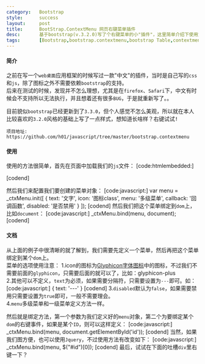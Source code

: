 ```yaml
---
category:	Bootstrap
style:		success
layout:		post
title:		BootStrap.ContextMenu 网页右键菜单插件
desc:		基于bootstrap(v.3.2.0)写了个右键菜单的小"插件"，这里简单介绍下使用方法。
tags:		[Bootstrap,bootstrap.contextmenu,bootstrap Table,contextmenu右键菜单]
---
```

<script src="/static/bootstrap.contextmenu/bootstrap.contextmenu.js"></script>
#### 简介
之前在写一个`web桌面`应用框架的时候写过一款"中文"的插件，当时是自己写的`css`和`js`，除了图标之外不需要依赖`bootstrap`的支持。      
后来在测试的时候，发现并不怎么理想，尤其是在`firefox`、`Safari`下，中文有时候会不支持所以无法执行，并且想着还有很多`BUG`，于是就重新写了。。

目前貌似`bootstrap`已经更新到了`3.3.0`，但个人感觉不怎么美观，所以就在本人比较喜欢的`3.2.0`风格的基础上写了一点样式，想知道长啥样？<kbd>右键试试!</kbd>

    项目地址:   https://github.com/h01/javascript/tree/master/bootstrap.contextmenu

#### 使用
使用的方法很简单，首先在页面中加载我们的`js`文件：
[code:htmlembedded:]
<script src="/static/bootstrap.contextmenu/bootstrap.contextmenu.min.js"></script>
[codend]

然后我们来配置我们要创建的菜单对象：
[code:javascript:]
var menu = _ctxMenu.init([
{
    text: '文字',
    icon: '图标class',
    menu: '多级菜单',
    callback: '回调函数',
    disabled: '是否禁用'
}
]);
[codend]
然后我们把这个菜单绑定到`dom`上，比如`document`：
[code:javascript:]
_ctxMenu.bind(menu, document);
[codend]

#### 文档
从上面的例子中很清晰的就了解到，我们需要先定义一个菜单，然后再把这个菜单绑定到某个`dom`上。    
菜单的选项使用注意：
1.icon的图标为[Glyphicon字体图标](http://v3.bootcss.com/components/#glyphicons)中的图标，不过我们不需要前面的`glyphicon`，只需要后面的就可以了，比如：glyphicon-plus    
2.其他可以不定义，`text`为必须，如果需要分隔符，只需要设置为`---`即可。如：
[code:javascript:]
{
    text: '---'
}
[codend]
3.`disabled`默认为`false`，如果需要禁用只需要设置为`true`即可，一般不需要理会。    
4.`menu`多级菜单和一级菜单定义方法一样。

然后就是绑定方法，第一个参数为我们定义好的`menu`对象，第二个为要绑定某个`dom`的右键事件，如果是某个`ID`，则可以这样定义：
[code:javascript:]
_ctxMenu.bind(menu, document.getElementById('id'));
[codend]
当然，如果我们图方便，也可以使用`Jquery`，不过使用方法有改变如下：
[code:javascript:]
_ctxMenu.bind(menu, $("#id")[0]);
[codend]
最后，试试在下面的吐槽`div`里右键一下？

<script type="text/javascript">
$(function(){
    var menu1 = _ctxMenu.init([
    {
        text: '你说的太对了'
    },{
        text: '是这样的吧',
        disabled: true
    },{
        text: '---'
    },{
        text: '很好很强大',
        icon: 'glyphicon-cloud',
        callback: function(){
            alert('很凶很彪悍!');
        }
    }
    ]);
    _ctxMenu.bind(menu1, $(".panel")[1]);

    var menu2 = _ctxMenu.init([
        {
            text: '菜单出来啦'
        },{
            text: '---'
        },{
            text: '禁用的菜单',
            disabled: true
        },{
            text: '带有图标',
            icon: 'glyphicon-cog'
        },{
            text: '点击我',
            callback: function(){
                alert('回调函数已经执行!');
            }
        },{
            text: '多级菜单',
            menu: [
            {
                text: '使用方法都一样',
                disabled: true
            },{
                text: '还可以无限极哦',
                icon: 'glyphicon-film',
                menu: [
                {
                    text: '呵呵呵'
                },{
                    text: '哈哈哈'
                },{
                    text: '---'
                },{
                    text: '嘿嘿嘿'
                }
                ]
            },{
                text: '---'
            },{
                text: '不懂写啥了..'
            }
            ]
        },{
            text: '---'
        },{
            text: '重新加载',
            icon: 'glyphicon-refresh',
            callback: function(){
                location.reload();
            }
        }
        ]);

    _ctxMenu.bind(menu2, document);
})
</script>